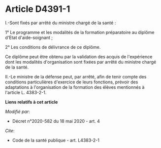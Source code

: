 # Article D4391-1

I.-Sont fixés par arrêté du ministre chargé de la santé : 

1° Le programme et les modalités de la formation préparatoire au diplôme d'Etat d'aide-soignant ; 

2° Les conditions de délivrance de ce diplôme. 

Ce diplôme peut être obtenu par la validation des acquis de l'expérience dont les modalités d'organisation sont fixées par
arrêté du ministre chargé de la santé. 

II.-Le ministre de la défense peut, par arrêté, afin de tenir compte des conditions particulières d'exercice de leurs
fonctions, prévoir des adaptations à l'organisation de la formation des élèves mentionnés à l'article L. 4383-2-1.

**Liens relatifs à cet article**

_Modifié par_:

  - Décret n°2020-582 du 18 mai 2020 - art. 4

_Cite_:

  - Code de la santé publique - art. L4383-2-1
